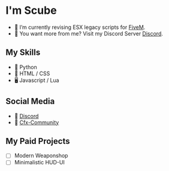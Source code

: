 # I'm Scube

- 🌱 I’m currently revising ESX legacy scripts for [FiveM](https://fivem.net/).
- 💞️ You want more from me? Visit my Discord Server [Discord](https://discord.gg/Mqgewse3Yc).

## My Skills

- 🐍 Python
- 🔆 HTML / CSS
- 🖥️ Javascript / Lua

## Social Media
- 🎤 [Discord](https://discord.gg/Mqgewse3Yc) 
- 📃 [Cfx-Community](https://forum.cfx.re/u/scubescripts/)

## My Paid Projects

- [ ] Modern Weaponshop
- [ ] Minimalistic HUD-UI
